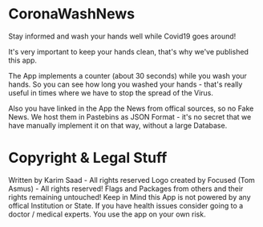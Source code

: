 # CoronaWashNews
Stay informed and wash your hands well while Covid19 goes around!

It's very important to keep your hands clean, that's why we've published this app.

The App implements a counter (about 30 seconds) while you wash your hands. So you can see how long you washed your hands - that's really useful in times where we have to stop the spread of the Virus.

Also you have linked in the App the News from offical sources, so no Fake News. We host them in Pastebins as JSON Format - it's no secret that we have manually implement it on that way, without a large Database.

# Copyright & Legal Stuff
Written by Karim Saad - All rights reserved
Logo created by Focused (Tom Asmus) - All rights reserved!
Flags and Packages from others and their rights remaining untouched! 
Keep in Mind this App is not powered by any offical Institution or State. If you have health issues consider going to a doctor / medical experts. You use the app on your own risk.
